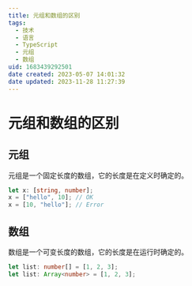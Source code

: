 ```yaml
---
title: 元组和数组的区别
tags: 
  - 技术
  - 语言
  - TypeScript
  - 元组
  - 数组
uid: 1683439292501
date created: 2023-05-07 14:01:32
date updated: 2023-11-28 11:27:39
---
```


# 元组和数组的区别

## 元组

元组是一个固定长度的数组，它的长度是在定义时确定的。

```ts
let x: [string, number];
x = ["hello", 10]; // OK
x = [10, "hello"]; // Error
```

## 数组

数组是一个可变长度的数组，它的长度是在运行时确定的。

```ts
let list: number[] = [1, 2, 3];
let list: Array<number> = [1, 2, 3];
```
